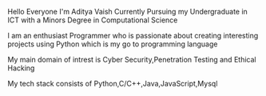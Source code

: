 Hello Everyone I'm Aditya Vaish Currently Pursuing my Undergraduate in ICT with a Minors Degree in Computational Science

I am an enthusiast Programmer who is passionate about creating interesting projects using Python which is my go to programming language

My main domain of intrest is Cyber Security,Penetration Testing and Ethical Hacking

My tech stack consists of Python,C/C++,Java,JavaScript,Mysql

